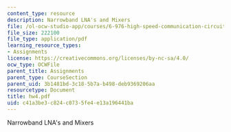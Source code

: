 ```yaml
---
content_type: resource
description: Narrowband LNA's and Mixers
file: /ol-ocw-studio-app/courses/6-976-high-speed-communication-circuits-and-systems-spring-2003/c41a3be3c824c0735fe4e13a196441ba_hw4.pdf
file_size: 222100
file_type: application/pdf
learning_resource_types:
- Assignments
license: https://creativecommons.org/licenses/by-nc-sa/4.0/
ocw_type: OCWFile
parent_title: Assignments
parent_type: CourseSection
parent_uid: 3b1481bd-3c18-5b7a-b498-deb9369206aa
resourcetype: Document
title: hw4.pdf
uid: c41a3be3-c824-c073-5fe4-e13a196441ba
---
```

Narrowband LNA's and Mixers